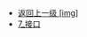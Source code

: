 - [返回上一级 [img]](后端/JavaNote/2_Java(书栈)/3_面对对象编程/1_面对对象基础/img/)
- [7_接口](后端/JavaNote/2_Java(书栈)/3_面对对象编程/1_面对对象基础/img/7_接口/)
